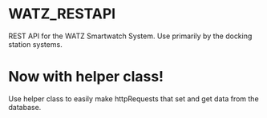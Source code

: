 WATZ_RESTAPI
============

REST API for the WATZ Smartwatch System. Use primarily by the docking station systems.

Now with helper class!
=============

Use helper class to easily make httpRequests that set and get data from the database.
